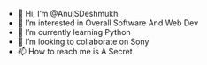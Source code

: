 - 👋 Hi, I’m @AnujSDeshmukh
- 👀 I’m interested in Overall Software And Web Dev
- 🌱 I’m currently learning Python
- 💞️ I’m looking to collaborate on Sony
- 📫 How to reach me is A Secret

<!---
AnujSDeshmukh/AnujSDeshmukh is a ✨ special ✨ repository because its `README.md` (this file) appears on your GitHub profile.
You can click the Preview link to take a look at your changes.
--->
